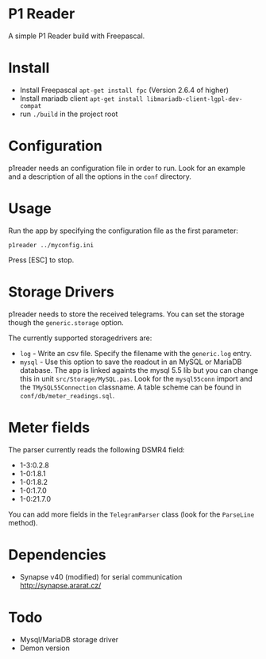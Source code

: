 # P1 Reader

A simple P1 Reader build with Freepascal. 

# Install

- Install Freepascal `apt-get install fpc` (Version 2.6.4 of higher)
- Install mariadb client `apt-get install libmariadb-client-lgpl-dev-compat`
- run `./build` in the project root


# Configuration

p1reader needs an configuration file in order to run. Look for an example and a description of all the options in the `conf` directory.


# Usage

Run the app by specifying the configuration file as the first parameter:

`p1reader ../myconfig.ini` 

Press [ESC] to stop.


# Storage Drivers

p1reader needs to store the received telegrams. You can set the storage though the `generic.storage` option.

The currently supported storagedrivers are:

- `log` - Write an csv file. Specify the filename with the `generic.log` entry.
- `mysql` - Use this option to save the readout in an MySQL or MariaDB database. The app is linked againts the mysql 5.5 lib but you can change this in unit  `src/Storage/MySQL.pas`. Look for the `mysql55conn` import and the `TMySQL55Connection` classname. A table scheme can be found in `conf/db/meter_readings.sql`.


# Meter fields

The parser currently reads the following DSMR4 field:

- 1-3:0.2.8
- 1-0:1.8.1
- 1-0:1.8.2
- 1-0:1.7.0
- 1-0:21.7.0

You can add more fields in the `TelegramParser` class (look for the `ParseLine` method).

# Dependencies

- Synapse v40 (modified) for serial communication http://synapse.ararat.cz/

# Todo

- Mysql/MariaDB storage driver
- Demon version
